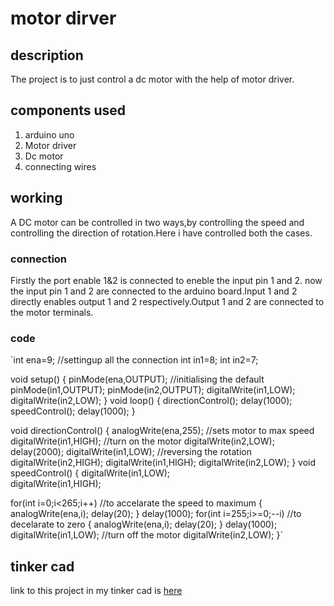 # motor dirver
## description
The project is to just control a dc motor with the help of motor driver.
## components used
1. arduino uno
2. Motor driver
3. Dc motor
4. connecting wires
## working
A DC motor can be controlled in two ways,by controlling the speed and controlling the direction of rotation.Here i have controlled both the cases.
### connection
Firstly the port enable 1&2 is connected to eneble the input pin 1 and 2.
now the input pin 1 and 2 are connected to the arduino board.Input 1 and 2 directly enables output 1 and 2 respectively.Output 1 and 2 are connected to the motor terminals.
### code
`int ena=9;     //settingup all the connection
int in1=8;
int in2=7; 

void setup()
{
  pinMode(ena,OUTPUT);   //initialising  the default 
  pinMode(in1,OUTPUT);
  pinMode(in2,OUTPUT);
  digitalWrite(in1,LOW);
  digitalWrite(in2,LOW);
}
void loop()
{
  directionControl();
  delay(1000);
  speedControl();
  delay(1000);
}

void directionControl()
{
  analogWrite(ena,255);  //sets motor to max speed  
  digitalWrite(in1,HIGH);   //turn on the motor
  digitalWrite(in2,LOW);
  delay(2000);
  digitalWrite(in1,LOW);   //reversing the rotation
  digitalWrite(in2,HIGH);
  digitalWrite(in1,HIGH);
  digitalWrite(in2,LOW);
}
void speedControl()
{
  digitalWrite(in1,LOW);  
  digitalWrite(in1,HIGH);
  
  for(int i=0;i<265;i++)   //to accelarate the speed to maximum
  {
    analogWrite(ena,i);
    delay(20);
  }
  delay(1000);
  for(int i=255;i>=0;--i) //to decelarate to zero
  {
    analogWrite(ena,i);
    delay(20);
  }
  delay(1000);
  digitalWrite(in1,LOW);   //turn off the motor
  digitalWrite(in2,LOW);
}`
## tinker cad
link to this project in  my tinker cad is [here](https://www.tinkercad.com/things/8f7RbHlGA3z-task-21/editel?sharecode=8WdNgfjV6O11YnyXvJ52aSbvD2Ze-mpxe1pMssSeRv0)
